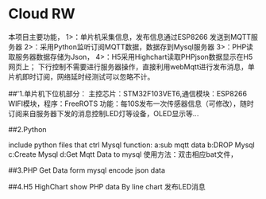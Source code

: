 ﻿# Cloud RW

本项目主要功能，
1>：单片机采集信息，发布信息通过ESP8266 发送到MQTT服务器
2>：采用Python监听订阅MQTT数据，数据存到Mysql服务器
3>：PHP读取服务器数据存储为Json，
4>：H5采用Highchart读取PHPjson数据显示在H5网页上；
   下行控制不需要进行服务器操作，直接利用webMqtt进行发布消息，单片机即时订阅，网络延时经测试可以忽略不计。

##'1.单片机下位机部分：
  主控芯片：STM32F103VET6,通信模块：ESP8266 WIFI模块，程序：FreeROTS
  功能：每10S发布一次传感器信息（可修改），随时订阅来自服务器下发的消息控制LED灯等设备，OLED显示等...

##2.Python 

include python files  that ctrl Mysql
function:
a:sub mqtt data
b:DROP Mysql   
c:Create Mysql
d:Get Mqtt Data to mysql 
使用方法：双击相应bat文件，


##3.PHP
Get Data form mysql encode json data

##4.H5 HighChart show PHP data By line chart
    发布LED消息

    



